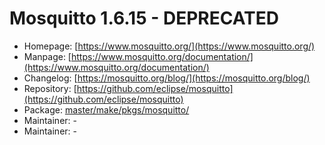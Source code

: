 # Mosquitto 1.6.15 - DEPRECATED
 - Homepage: [https://www.mosquitto.org/](https://www.mosquitto.org/)
 - Manpage: [https://www.mosquitto.org/documentation/](https://www.mosquitto.org/documentation/)
 - Changelog: [https://mosquitto.org/blog/](https://mosquitto.org/blog/)
 - Repository: [https://github.com/eclipse/mosquitto](https://github.com/eclipse/mosquitto)
 - Package: [master/make/pkgs/mosquitto/](https://github.com/Freetz-NG/freetz-ng/tree/master/make/pkgs/mosquitto/)
 - Maintainer: -
 - Maintainer: -

